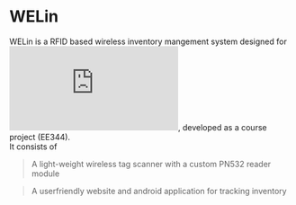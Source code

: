 # WELin

WELin is a RFID based wireless inventory mangement system designed for ![WEL](https://www.ee.iitb.ac.in/~wel_iitb/index.php), developed as a course project (EE344).<br>
It consists of 

> A light-weight wireless tag scanner with a custom PN532 reader module

> A userfriendly website and android application for tracking inventory

